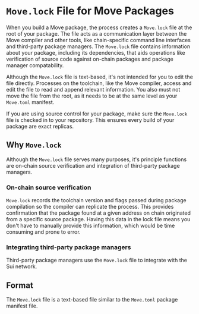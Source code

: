 # `Move.lock` File for Move Packages

When you build a Move package, the process creates a `Move.lock` file at the root of your package. The file acts as a communication layer between the Move compiler and other tools, like chain-specific command line interfaces and third-party package managers. The `Move.lock` file contains information about your package, including its dependencies, that aids operations like verification of source code against on-chain packages and package manager compatability.    

Although the `Move.lock` file is text-based, it's not intended for you to edit the file directly. Processes on the toolchain, like the Move compiler, access and edit the file to read and append relevant information. You also must not move the file from the root, as it needs to be at the same level as your `Move.toml` manifest. 

If you are using source control for your package, make sure the `Move.lock` file is checked in to your repository. This ensures every build of your package are exact replicas.   

## Why `Move.lock`

Although the `Move.lock` file serves many purposes, it's principle functions are on-chain source verification and integration of third-party package managers.   

### On-chain source verification

`Move.lock` records the toolchain version and flags passed during package compilation so the compiler can replicate the process. This provides confirmation that the package found at a given address on chain originated from a specific source package. Having this data in the lock file means you don't have to manually provide this information, which would be time consuming and prone to error.

### Integrating third-party package managers

Third-party package managers use the `Move.lock` file to integrate with the Sui network.

## Format

The `Move.lock` file is a text-based file similar to the `Move.tonl` package manifest file. 



